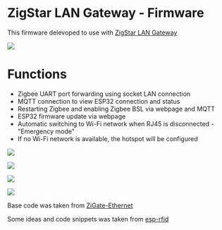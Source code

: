 # ZigStar LAN Gateway - Firmware
This firmware delevoped to use with [ZigStar LAN Gateway](https://github.com/mercenaruss/zigstar_gateways)

![](https://github.com/mercenaruss/zigstar_gateways/raw/main/img/Default.png)

# Functions
- Zigbee UART port forwarding using socket LAN connection
- MQTT connection to view ESP32 connection and status
- Restarting Zigbee and enabling Zigbee BSL via webpage and MQTT
- ESP32 firmware update via webpage
- Automatic switching to Wi-Fi network when RJ45 is disconnected - "Emergency mode"
- If no Wi-Fi network is available, the hotspot will be configured


![](https://github.com/xyzroe/ZigStarGW-FW/raw/main/images/main_eth.png)  

![](https://github.com/xyzroe/ZigStarGW-FW/raw/main/images/main_emergency_mode.png)  

![](https://github.com/xyzroe/ZigStarGW-FW/raw/main/images/logs.png)  

![](https://github.com/xyzroe/ZigStarGW-FW/raw/main/images/update.png)  



Base code was taken from [ZiGate-Ethernet](https://github.com/fairecasoimeme/ZiGate-Ethernet)  

Some ideas and code snippets was taken from [esp-rfid](https://github.com/esprfid/esp-rfid)

